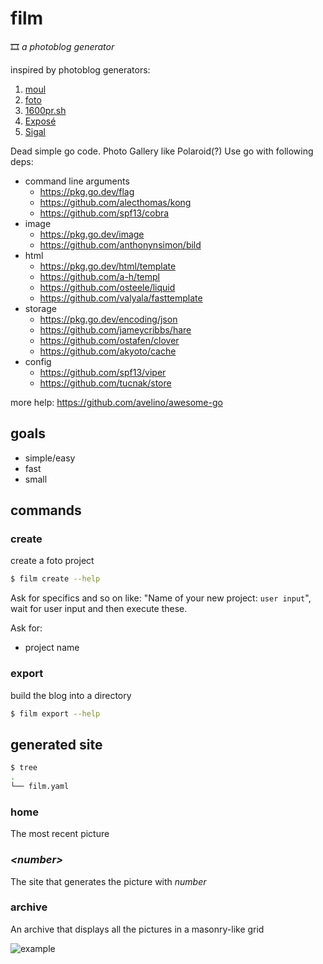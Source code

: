 # film

🎞 _a photoblog generator_

inspired by photoblog generators:

1. [moul](https://github.com/moul-co/moul)
2. [foto](https://github.com/waynezhang/foto)
3. [1600pr.sh](https://github.com/andersju/1600pr.sh)
4. [Exposé](https://github.com/Jack000/Expose)
5. [Sigal](https://github.com/saimn/sigal/)

Dead simple go code. Photo Gallery like Polaroid(?) Use go with following deps:

- command line arguments
  - https://pkg.go.dev/flag
  - https://github.com/alecthomas/kong
  - https://github.com/spf13/cobra
- image
  - https://pkg.go.dev/image
  - https://github.com/anthonynsimon/bild
- html
  - https://pkg.go.dev/html/template
  - https://github.com/a-h/templ
  - https://github.com/osteele/liquid
  - https://github.com/valyala/fasttemplate
- storage
  - https://pkg.go.dev/encoding/json
  - https://github.com/jameycribbs/hare
  - https://github.com/ostafen/clover
  - https://github.com/akyoto/cache
- config
  - https://github.com/spf13/viper
  - https://github.com/tucnak/store

more help: https://github.com/avelino/awesome-go

## goals

- simple/easy
- fast
- small

## commands

### create

create a foto project

```bash
$ film create --help
```

Ask for specifics and so on like: "Name of your new project: `user input`", wait
for user input and then execute these.

Ask for:

- project name

<!-- ### preview

open server and show the pictures -->

### export

build the blog into a directory

```bash
$ film export --help
```

## generated site

```bash
$ tree
.
└── film.yaml
```

### home

The most recent picture

### _&lt;number&gt;_

The site that generates the picture with _number_

### archive

An archive that displays all the pictures in a masonry-like grid

![example](example.jpg)
